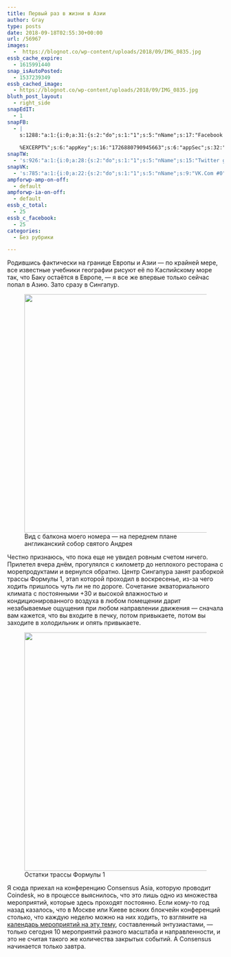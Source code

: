 ```yaml
---
title: Первый раз в жизни в Азии
author: Gray
type: posts
date: 2018-09-18T02:55:30+00:00
url: /56967
images:
  -  https://blognot.co/wp-content/uploads/2018/09/IMG_0835.jpg
essb_cache_expire:
  - 1615991440
snap_isAutoPosted:
  - 1537239349
essb_cached_image:
  - https://blognot.co/wp-content/uploads/2018/09/IMG_0835.jpg
bluth_post_layout:
  - right_side
snapEdIT:
  - 1
snapFB:
  - |
    s:1288:"a:1:{i:0;a:31:{s:2:"do";s:1:"1";s:5:"nName";s:17:"Facebook personal";s:9:"msgFormat";s:20:"%TITLE%
    
    %EXCERPT%";s:6:"appKey";s:16:"1726880790945663";s:6:"appSec";s:32:"9915e38ff56996512e9713516c208c4d";s:8:"postType";s:1:"A";s:7:"fltrsOn";i:0;s:5:"fltrs";a:0:{}s:7:"proxyOn";i:0;s:7:"useSURL";i:0;s:1:"v";i:350;s:3:"tpt";s:0:"";s:11:"attachVideo";s:1:"N";s:6:"imgUpl";s:1:"T";s:10:"riComments";s:1:"1";s:12:"riCommentsAA";s:1:"1";s:4:"uMsg";s:0:"";s:11:"accessToken";s:173:"EAAYilsQdH38BAGbBWNeledCJfoCAbh3ym4AOo7xEODbekVAReIRhhi0LAnzPFNAwaat0Tr1xSJoAvsAFJk0GUGmV2bqZBhT8qI3VwPtz681jKSyEZAIsTKbzUciHsYWcVzInMTeIEJAXIR5anW46o6j9lA64XdLsvmYOjvegZDZD";s:8:"authUser";s:17:"10212468541884244";s:12:"authUserName";s:29:"Сергей Петренко";s:4:"pgID";s:32:"133222213376133_2103886369643031";s:9:"wpImgSize";s:4:"full";s:15:"pageAccessToken";s:176:"EAAYilsQdH38BAArYgqPRN5Wkz8N7LbEeqSIxC3YgROS4wqFWGbWukrZAbZC3z29OUDS9aG6y2h0W58mSyspXyC6aBd8RGJaMJlT7C9ortS4TT31ZBIvo0g5meW1hqZBhrwyhi1lmelpiXeH7UBmA6a6BHdHcPFBvFiL4WBZB4NwZDZD";s:8:"isPosted";s:1:"1";s:7:"postURL";s:62:"http://www.facebook.com/133222213376133/posts/2103886369643031";s:5:"pDate";s:19:"2018-09-18 02:55:42";s:9:"isAutoImg";s:1:"A";s:8:"imgToUse";s:0:"";s:9:"isAutoURL";s:1:"A";s:8:"urlToUse";s:0:"";s:4:"doFB";i:0;}}";
snapTW:
  - 's:926:"a:1:{i:0;a:28:{s:2:"do";s:1:"1";s:5:"nName";s:15:"Twitter gray_ru";s:9:"msgFormat";s:14:"%TITLE%  %URL%";s:6:"appKey";s:21:"TtnkhV5ieh7aGiSY4OoJQ";s:6:"appSec";s:41:"HFj5WK0WRg2zQs87LI37ZGRCriUhl7f6tO7YrFVuk";s:7:"fltrsOn";i:0;s:5:"fltrs";a:0:{}s:7:"proxyOn";i:0;s:7:"useSURL";i:0;s:1:"v";i:350;s:5:"twURL";s:27:"https://twitter.com/gray_ru";s:11:"accessToken";s:50:"8518642-cnreXiVT5UwLikpn799CLpoo1W61fufZeTA4z39PIi";s:14:"accessTokenSec";s:45:"36nJUfLC6ZS1VLbdK44CrCxDUIE5u1wYJEQCYnKoKXAUs";s:5:"tw140";i:0;s:10:"riComments";s:1:"1";s:11:"riCommentsM";s:1:"1";s:12:"riCommentsAA";s:1:"1";s:8:"attchImg";s:1:"1";s:9:"wpImgSize";s:4:"full";s:8:"isPosted";s:1:"1";s:4:"pgID";s:19:"1041883447843844096";s:7:"postURL";s:54:"https://twitter.com/gray_ru/status/1041883447843844096";s:5:"pDate";s:19:"2018-09-18 02:55:49";s:9:"isAutoImg";s:1:"A";s:8:"imgToUse";s:0:"";s:9:"isAutoURL";s:1:"A";s:8:"urlToUse";s:0:"";s:4:"doTW";i:0;}}";'
snapVK:
  - 's:785:"a:1:{i:0;a:22:{s:2:"do";s:1:"1";s:5:"nName";s:9:"VK.Com #0";s:9:"msgFormat";s:9:"%EXCERPT%";s:8:"postType";s:1:"I";s:7:"fltrsOn";i:0;s:5:"fltrs";a:0:{}s:7:"proxyOn";i:0;s:7:"useSURL";i:0;s:1:"v";i:350;s:3:"url";s:22:"https://vk.com/gray_ru";s:5:"appID";s:7:"2004042";s:4:"pgID";s:7:"gray_ru";s:8:"authResp";s:159:"https://oauth.vk.com/blank.html#access_token=7c266a94fb1122969e25b20763c347a5bc800e03810fc03ac8d80b4ada40944a2b4a9800ea2c258865182&expires_in=0&user_id=1003673";s:9:"wpImgSize";s:4:"full";s:12:"appAuthToken";s:85:"7c266a94fb1122969e25b20763c347a5bc800e03810fc03ac8d80b4ada40944a2b4a9800ea2c258865182";s:11:"appAuthUser";s:7:"1003673";s:7:"pgIntID";s:7:"1003673";s:9:"isAutoImg";s:1:"A";s:8:"imgToUse";s:0:"";s:9:"isAutoURL";s:1:"A";s:8:"urlToUse";s:0:"";s:4:"doVK";i:0;}}";'
ampforwp-amp-on-off:
  - default
ampforwp-ia-on-off:
  - default
essb_c_total:
  - 25
essb_c_facebook:
  - 25
categories:
  - Без рубрики

---
```








Родившись фактически на границе Европы и Азии — по крайней мере, все известные учебники географии рисуют её по Каспийскому море так, что Баку остаётся в Европе, — я все же впервые только сейчас попал в Азию. Зато сразу в Сингапур.

<div class="wp-block-image">
  <figure class="aligncenter"><a href="blob:https://blognot.co/1af0094c-a827-48c8-9841-f643f39ea428"><img data-attachment-id="56968" data-permalink="https://blognot.co/56967/img_0828" data-orig-file="https://i0.wp.com/blognot.co/wp-content/uploads/2018/09/IMG_0828.jpg?fit=4032%2C3024&ssl=1" data-orig-size="4032,3024" data-comments-opened="1" data-image-meta="{&quot;aperture&quot;:&quot;2.4&quot;,&quot;credit&quot;:&quot;&quot;,&quot;camera&quot;:&quot;iPhone X&quot;,&quot;caption&quot;:&quot;&quot;,&quot;created_timestamp&quot;:&quot;1537202759&quot;,&quot;copyright&quot;:&quot;&quot;,&quot;focal_length&quot;:&quot;6&quot;,&quot;iso&quot;:&quot;16&quot;,&quot;shutter_speed&quot;:&quot;0.0012919896640827&quot;,&quot;title&quot;:&quot;&quot;,&quot;orientation&quot;:&quot;0&quot;}" data-image-title="IMG_0828" data-image-description="" data-medium-file="https://i0.wp.com/blognot.co/wp-content/uploads/2018/09/IMG_0828.jpg?fit=300%2C225&ssl=1" data-large-file="https://i0.wp.com/blognot.co/wp-content/uploads/2018/09/IMG_0828.jpg?fit=740%2C555&ssl=1" width="740" height="555" src="https://i0.wp.com/blognot.co/wp-content/uploads/2018/09/IMG_0828.jpg?resize=740%2C555&#038;ssl=1" alt="" class="wp-image-56968" srcset="https://i0.wp.com/blognot.co/wp-content/uploads/2018/09/IMG_0828.jpg?w=4032&ssl=1 4032w, https://i0.wp.com/blognot.co/wp-content/uploads/2018/09/IMG_0828.jpg?resize=300%2C225&ssl=1 300w, https://i0.wp.com/blognot.co/wp-content/uploads/2018/09/IMG_0828.jpg?resize=768%2C576&ssl=1 768w, https://i0.wp.com/blognot.co/wp-content/uploads/2018/09/IMG_0828.jpg?resize=1024%2C768&ssl=1 1024w, https://i0.wp.com/blognot.co/wp-content/uploads/2018/09/IMG_0828.jpg?resize=667%2C500&ssl=1 667w, https://i0.wp.com/blognot.co/wp-content/uploads/2018/09/IMG_0828.jpg?resize=800%2C600&ssl=1 800w, https://i0.wp.com/blognot.co/wp-content/uploads/2018/09/IMG_0828.jpg?w=1480&ssl=1 1480w, https://i0.wp.com/blognot.co/wp-content/uploads/2018/09/IMG_0828.jpg?w=2220&ssl=1 2220w" sizes="(max-width: 740px) 100vw, 740px" data-recalc-dims="1" /></a><figcaption>Вид с балкона моего номера — на переднем плане англиканский собор святого Андрея</figcaption></figure>


Честно признаюсь, что пока еще не увидел ровным счетом ничего. Прилетел вчера днём, прогулялся с километр до неплохого ресторана с морепродуктами и вернулся обратно. Центр Сингапура занят разборкой трассы Формулы 1, этап которой проходил в воскресенье, из-за чего ходить пришлось чуть ли не по дороге. Сочетание экваториального климата с постоянными +30 и высокой влажностью и кондиционированного воздуха в любом помещении дарит незабываемые ощущения при любом направлении движения — сначала вам кажется, что вы входите в печку, потом привыкаете, потом вы заходите в холодильник и опять привыкаете.

<div class="wp-block-image">
  <figure class="aligncenter"><a href="blob:https://blognot.co/f632d8a6-f6ac-426e-8dac-40541cea47d5"><img data-attachment-id="56969" data-permalink="https://blognot.co/56967/img_0835" data-orig-file="https://i1.wp.com/blognot.co/wp-content/uploads/2018/09/IMG_0835.jpg?fit=4032%2C3024&ssl=1" data-orig-size="4032,3024" data-comments-opened="1" data-image-meta="{&quot;aperture&quot;:&quot;1.8&quot;,&quot;credit&quot;:&quot;&quot;,&quot;camera&quot;:&quot;iPhone X&quot;,&quot;caption&quot;:&quot;&quot;,&quot;created_timestamp&quot;:&quot;1537214940&quot;,&quot;copyright&quot;:&quot;&quot;,&quot;focal_length&quot;:&quot;4&quot;,&quot;iso&quot;:&quot;125&quot;,&quot;shutter_speed&quot;:&quot;0.25&quot;,&quot;title&quot;:&quot;&quot;,&quot;orientation&quot;:&quot;0&quot;}" data-image-title="IMG_0835" data-image-description="" data-medium-file="https://i1.wp.com/blognot.co/wp-content/uploads/2018/09/IMG_0835.jpg?fit=300%2C225&ssl=1" data-large-file="https://i1.wp.com/blognot.co/wp-content/uploads/2018/09/IMG_0835.jpg?fit=740%2C555&ssl=1" width="740" height="555" src="https://i1.wp.com/blognot.co/wp-content/uploads/2018/09/IMG_0835.jpg?resize=740%2C555&#038;ssl=1" alt="" class="wp-image-56969" srcset="https://i1.wp.com/blognot.co/wp-content/uploads/2018/09/IMG_0835.jpg?w=4032&ssl=1 4032w, https://i1.wp.com/blognot.co/wp-content/uploads/2018/09/IMG_0835.jpg?resize=300%2C225&ssl=1 300w, https://i1.wp.com/blognot.co/wp-content/uploads/2018/09/IMG_0835.jpg?resize=768%2C576&ssl=1 768w, https://i1.wp.com/blognot.co/wp-content/uploads/2018/09/IMG_0835.jpg?resize=1024%2C768&ssl=1 1024w, https://i1.wp.com/blognot.co/wp-content/uploads/2018/09/IMG_0835.jpg?resize=667%2C500&ssl=1 667w, https://i1.wp.com/blognot.co/wp-content/uploads/2018/09/IMG_0835.jpg?resize=800%2C600&ssl=1 800w, https://i1.wp.com/blognot.co/wp-content/uploads/2018/09/IMG_0835.jpg?w=1200&ssl=1 1200w, https://i1.wp.com/blognot.co/wp-content/uploads/2018/09/IMG_0835.jpg?w=1480&ssl=1 1480w, https://i1.wp.com/blognot.co/wp-content/uploads/2018/09/IMG_0835.jpg?w=2220&ssl=1 2220w" sizes="(max-width: 740px) 100vw, 740px" data-recalc-dims="1" /></a><figcaption>Остатки трассы Формулы 1</figcaption></figure>


Я сюда приехал на конференцию Consensus Asia, которую проводит Coindesk, но в процессе выяснилось, что это лишь одно из множества мероприятий, которые здесь проходят постоянно. Если кому-то год назад казалось, что в Москве или Киеве всяких блокчейн конференций столько, что каждую неделю можно на них ходить, то взгляните на [календарь мероприятий на эту тему][1], составленный энтузиастами, — только сегодня 10 мероприятий разного масштаба и направленности, и это не считая такого же количества закрытых событий. А Consensus начинается только завтра.

 [1]: https://docs.google.com/spreadsheets/d/1DEru5n5IZv1JdH_-DH-gF7UCl_ecUHSS0KkZqa60LBo/edit?usp=sharing